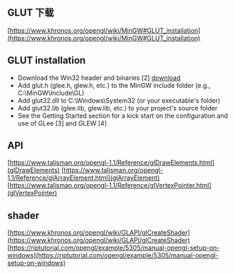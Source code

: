 ## GLUT 下载

[https://www.khronos.org/opengl/wiki/MinGW#GLUT_installation](https://www.khronos.org/opengl/wiki/MinGW#GLUT_installation)

## GLUT installation

- Download the Win32 header and binaries [2] [download](http://www.xmission.com/~nate/glut/glut-3.7.6-bin.zip)
- Add glut.h (glee.h, glew.h, etc.) to the MinGW include folder (e.g., C:\MinGW\Include\GL)
- Add glut32.dll to C:\Windows\System32 (or your executable's folder)
- Add glut32.lib (glee.lib, glew.lib, etc.) to your project's source folder
- See the Getting Started section for a kick start on the configuration and use of GLee [3] and GLEW [4]

## API

[https://www.talisman.org/opengl-1.1/Reference/glDrawElements.html](glDrawElements)
[https://www.talisman.org/opengl-1.1/Reference/glArrayElement.html](glArrayElement)
[https://www.talisman.org/opengl-1.1/Reference/glVertexPointer.html](glVertexPointer)

## shader

[https://www.khronos.org/opengl/wiki/GLAPI/glCreateShader](https://www.khronos.org/opengl/wiki/GLAPI/glCreateShader)
[https://riptutorial.com/opengl/example/5305/manual-opengl-setup-on-windows](https://riptutorial.com/opengl/example/5305/manual-opengl-setup-on-windows)

